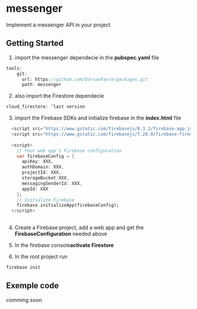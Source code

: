 # messenger

Implement a messenger API in your project

## Getting Started

1. import the messenger dependecie in the **pubspec.yaml** file

```dart
tools:
    git:
      url: https://github.com/DorvanFavre/packages.git
      path: messenger
```

2. also import the Firestore dependecie

```dart
cloud_firestore: ^last version
```

3. import the Firebase SDKs and initialize firebase in the **index.html** file

```dart
  <script src="https://www.gstatic.com/firebasejs/8.3.2/firebase-app.js"></script>
  <script src="https://www.gstatic.com/firebasejs/7.20.0/firebase-firestore.js"></script>
  
  <script>
    // Your web app's Firebase configuration
    var firebaseConfig = {
      apiKey: XXX,
      authDomain: XXX,
      projectId: XXX,
      storageBucket:XXX,
      messagingSenderId: XXX,
      appId: XXX
    };
    // Initialize Firebase
    firebase.initializeApp(firebaseConfig);
  </script>
  
```

4. Create a Firebase project, add a web app and get the **FirebaseConfiguration** needed above

5. In the firebase console**activate Firestore**
7. In the root project run 

 ```dart
 firebase init
 ```

## Exemple code

comming soon
